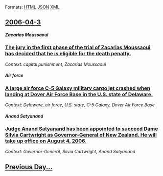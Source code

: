 
Formats: [HTML](2006/04/3/index.html)  [JSON](2006/04/3/index.json)  [XML](2006/04/3/index.xml)  

## [2006-04-3](/news/2006/04/3/index.md)

##### Zacarias Moussaoui
### [ The jury in the first phase of the trial of Zacarias Moussaoui has decided that he is eligible for the death penalty. ](/news/2006/04/3/the-jury-in-the-first-phase-of-the-trial-of-zacarias-moussaoui-has-decided-that-he-is-eligible-for-the-death-penalty.md)
_Context: capital punishment, Zacarias Moussaoui_

##### Air force
### [ A large air force C-5 Galaxy military cargo jet crashed when landing at Dover Air Force Base in the U.S. state of Delaware. ](/news/2006/04/3/a-large-air-force-c-5-galaxy-military-cargo-jet-crashed-when-landing-at-dover-air-force-base-in-the-u-s-state-of-delaware.md)
_Context: Delaware, air force, U.S. state, C-5 Galaxy, Dover Air Force Base_

##### Anand Satyanand
### [ Judge Anand Satyanand has been appointed to succeed Dame Silvia Cartwright as Governor-General of New Zealand. He will take up office on August 4, 2006. ](/news/2006/04/3/judge-anand-satyanand-has-been-appointed-to-succeed-dame-silvia-cartwright-as-governor-general-of-new-zealand-he-will-take-up-office-on-au.md)
_Context: Governor-General, Silvia Cartwright, Anand Satyanand_

## [Previous Day...](/news/2006/04/2/index.md)

